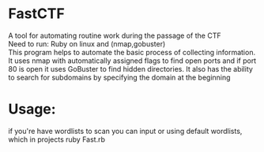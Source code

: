 # FastCTF
A tool for automating routine work during the passage of the CTF  
Need to run: Ruby on linux and (nmap,gobuster)  
This program helps to automate the basic process of collecting information.   
It uses nmap with automatically assigned flags to find open ports and if port 80 is open it uses GoBuster to find hidden directories. 
It also has the ability to search for subdomains by specifying the domain at the beginning
# Usage:
if you're have wordlists to scan you can input or using default wordlists, which in projects 
ruby Fast.rb 
